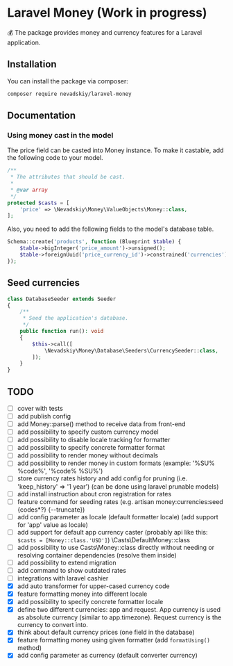 # Laravel Money (Work in progress)

💰 The package provides money and currency features for a Laravel application.

## Installation

You can install the package via composer:

```bash
composer require nevadskiy/laravel-money
```


## Documentation

### Using money cast in the model

The price field can be casted into Money instance. To make it castable, add the following code to your model.

```php
/**
 * The attributes that should be cast.
 *
 * @var array
 */
protected $casts = [
    'price' => \Nevadskiy\Money\ValueObjects\Money::class,
];
``` 


Also, you need to add the following fields to the model's database table.

```php
Schema::create('products', function (Blueprint $table) {
    $table->bigInteger('price_amount')->unsigned();
    $table->foreignUuid('price_currency_id')->constrained('currencies');
});
```


## Seed currencies 

```php
class DatabaseSeeder extends Seeder
{
    /**
     * Seed the application's database.
     */
    public function run(): void
    {
        $this->call([
            \Nevadskiy\Money\Database\Seeders\CurrencySeeder::class,
        ]);
    }
}
```


## TODO

- [ ] cover with tests
- [ ] add publish config
- [ ] add Money::parse() method to receive data from front-end
- [ ] add possibility to specify custom currency model
- [ ] add possibility to disable locale tracking for formatter
- [ ] add possibility to specify concrete formatter format
- [ ] add possibility to render money without decimals
- [ ] add possibility to render money in custom formats (example: '%SU% %code%', '%code% %SU%')
- [ ] store currency rates history and add config for pruning (i.e. 'keep_history' => '1 year') (can be done using laravel prunable models)
- [ ] add install instruction about cron registration for rates
- [ ] feature command for seeding rates (e.g. artisan money:currencies:seed {codes*?} {--truncate})
- [ ] add config parameter as locale (default formatter locale) (add support for 'app' value as locale)
- [ ] add support for default app currency caster (probably api like this: `$casts = [Money::class.'USD']`) \Casts\DefaultMoney::class
- [ ] add possibility to use Casts\Money::class directly without needing or resolving container dependencies (resolve them inside)
- [ ] add possibility to extend migration
- [ ] add command to show outdated rates
- [ ] integrations with laravel cashier
- [x] add auto transformer for upper-cased currency code
- [x] feature formatting money into different locale
- [x] add possibility to specify concrete formatter locale
- [x] define two different currencies: app and request. App currency is used as absolute currency (similar to app.timezone). Request currency is the currency to convert into.
- [x] think about default currency prices (one field in the database)
- [x] feature formatting money using given formatter (add `formatUsing()` method)
- [x] add config parameter as currency (default converter currency)
